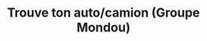 ---
title: "Trouve ton auto/camion (Groupe Mondou)"
url: /shawinigan/trouve-ton-auto-camion-groupe-mondou/
shop: Autohaus
---